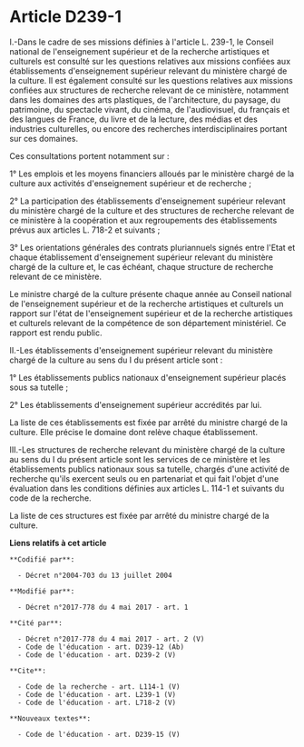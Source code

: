 # Article D239-1

I.-Dans le cadre de ses missions définies à l'article L. 239-1, le Conseil national de l'enseignement supérieur et de la
recherche artistiques et culturels est consulté sur les questions relatives aux missions confiées aux établissements
d'enseignement supérieur relevant du ministère chargé de la culture. Il est également consulté sur les questions relatives
aux missions confiées aux structures de recherche relevant de ce ministère, notamment dans les domaines des arts plastiques,
de l'architecture, du paysage, du patrimoine, du spectacle vivant, du cinéma, de l'audiovisuel, du français et des langues de
France, du livre et de la lecture, des médias et des industries culturelles, ou encore des recherches interdisciplinaires
portant sur ces domaines. 

Ces consultations portent notamment sur : 

1° Les emplois et les moyens financiers alloués par le ministère chargé de la culture aux activités d'enseignement supérieur
et de recherche ; 

2° La participation des établissements d'enseignement supérieur relevant du ministère chargé de la culture et des structures
de recherche relevant de ce ministère à la coopération et aux regroupements des établissements prévus aux articles L. 718-2
et suivants ; 

3° Les orientations générales des contrats pluriannuels signés entre l'Etat et chaque établissement d'enseignement supérieur
relevant du ministère chargé de la culture et, le cas échéant, chaque structure de recherche relevant de ce ministère. 

Le ministre chargé de la culture présente chaque année au Conseil national de l'enseignement supérieur et de la recherche
artistiques et culturels un rapport sur l'état de l'enseignement supérieur et de la recherche artistiques et culturels
relevant de la compétence de son département ministériel. Ce rapport est rendu public. 

II.-Les établissements d'enseignement supérieur relevant du ministère chargé de la culture au sens du I du présent article
sont : 

1° Les établissements publics nationaux d'enseignement supérieur placés sous sa tutelle ; 

2° Les établissements d'enseignement supérieur accrédités par lui. 

La liste de ces établissements est fixée par arrêté du ministre chargé de la culture. Elle précise le domaine dont relève
chaque établissement. 

III.-Les structures de recherche relevant du ministère chargé de la culture au sens du I du présent article sont les services
de ce ministère et les établissements publics nationaux sous sa tutelle, chargés d'une activité de recherche qu'ils exercent
seuls ou en partenariat et qui fait l'objet d'une évaluation dans les conditions définies aux articles L. 114-1 et suivants
du code de la recherche. 

La liste de ces structures est fixée par arrêté du ministre chargé de la culture.

**Liens relatifs à cet article**

	**Codifié par**:

	  - Décret n°2004-703 du 13 juillet 2004

	**Modifié par**:

	  - Décret n°2017-778 du 4 mai 2017 - art. 1

	**Cité par**:

	  - Décret n°2017-778 du 4 mai 2017 - art. 2 (V)
	  - Code de l'éducation - art. D239-12 (Ab)
	  - Code de l'éducation - art. D239-2 (V)

	**Cite**:

	  - Code de la recherche - art. L114-1 (V)
	  - Code de l'éducation - art. L239-1 (V)
	  - Code de l'éducation - art. L718-2 (V)

	**Nouveaux textes**:

	  - Code de l'éducation - art. D239-15 (V)
